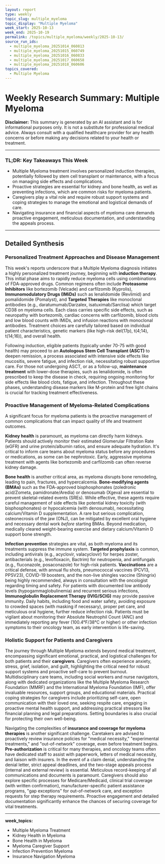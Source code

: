 ```yaml
---
layout: report
type: weekly
topic_slug: multiple_myeloma
topic_display: "Multiple Myeloma"
week_start: 2025-10-13
week_end: 2025-10-19
permalink: /topics/multiple_myeloma/weekly/2025-10-13/
source_run_ids:
  - multiple_myeloma_20251014_060813
  - multiple_myeloma_20251015_060749
  - multiple_myeloma_20251016_060833
  - multiple_myeloma_20251017_060658
  - multiple_myeloma_20251018_060606
topics_covered:
  - Multiple Myeloma
---
```


# Weekly Research Summary: Multiple Myeloma

**Disclaimer:** This summary is generated by an AI assistant and is for informational purposes only. It is not a substitute for professional medical advice. Always consult with a qualified healthcare provider for any health concerns or before making any decisions related to your health or treatment.

---

### **TL;DR: Key Takeaways This Week**

-   Multiple Myeloma treatment involves personalized induction therapies, potentially followed by stem cell transplant or maintenance, with a focus on managing side effects and complications.
-   Proactive strategies are essential for kidney and bone health, as well as preventing infections, which are common risks for myeloma patients.
-   Caregivers play a vital role and require robust support systems and coping strategies to manage the emotional and logistical demands of care.
-   Navigating insurance and financial aspects of myeloma care demands proactive engagement, meticulous documentation, and understanding the appeals process.

---

## Detailed Synthesis

### Personalized Treatment Approaches and Disease Management

This week's reports underscore that a Multiple Myeloma diagnosis initiates a highly personalized treatment journey, beginning with **induction therapy**. This initial phase aims to rapidly reduce myeloma cells using combinations of FDA-approved drugs. Common regimens often include **Proteasome Inhibitors** like bortezomib (Velcade) and carfilzomib (Kyprolis), **Immunomodulatory Drugs (IMiDs)** such as lenalidomide (Revlimid) and pomalidomide (Pomalyst), and **Targeted Therapies** like monoclonal antibodies (e.g., daratumumab/Darzalex, isatuximab/Sarclisa) which target CD38 on myeloma cells. Each class carries specific side effects, such as neuropathy with bortezomib, cardiac concerns with carfilzomib, blood clots and low blood counts with IMiDs, and infusion reactions with monoclonal antibodies. Treatment choices are carefully tailored based on individual patient characteristics, genetic markers (like high-risk del(17p), t(4;14), t(14;16)), and overall health.

Following induction, eligible patients (typically under 70-75 with good health) may proceed to an **Autologous Stem Cell Transplant (ASCT)** to deepen remission, a process associated with intensive side effects like mucositis, severe fatigue, and infection risk, necessitating robust supportive care. For those not undergoing ASCT, or as a follow-up, **maintenance treatment** with lower-dose therapies, such as lenalidomide, is often prescribed to keep the disease in check, requiring ongoing monitoring for side effects like blood clots, fatigue, and infection. Throughout these phases, understanding disease markers like M-protein and free light chains is crucial for tracking treatment effectiveness.

### Proactive Management of Myeloma-Related Complications

A significant focus for myeloma patients is the proactive management of common complications that can impact quality of life and treatment outcomes.

**Kidney health** is paramount, as myeloma can directly harm kidneys. Patients should actively monitor their estimated Glomerular Filtration Rate (eGFR) and urine protein/albumin ratios, and ensure adequate hydration. It's critical to inform care teams about myeloma status before any procedures or medications, as some can be nephrotoxic. Early, aggressive myeloma treatment with agents like bortezomib and carfilzomib can often reverse kidney damage.

**Bone health** is another critical area, as myeloma disrupts bone remodeling, leading to pain, fractures, and hypercalcemia. **Bone-modifying agents (BMAs)** such as the FDA-approved bisphosphonates (zoledronic acid/Zometa, pamidronate/Aredia) or denosumab (Xgeva) are essential to prevent skeletal-related events (SREs). While effective, these agents require careful management of side effects like potential kidney toxicity (with bisphosphonates) or hypocalcemia (with denosumab), necessitating calcium/Vitamin D supplementation. A rare but serious complication, osteonecrosis of the jaw (ONJ), can be mitigated by excellent oral hygiene and necessary dental work *before* starting BMAs. Beyond medication, medically cleared weight-bearing exercise and dietary calcium/Vitamin D support bone strength.

**Infection prevention** strategies are vital, as both myeloma and its treatments suppress the immune system. **Targeted prophylaxis** is common, including antivirals (e.g., acyclovir, valacyclovir) for herpes zoster, antibacterials (e.g., levofloxacin, Bactrim) for neutropenia, and antifungals (e.g., fluconazole, posaconazole) for high-risk patients. **Vaccinations** are a critical defense, with annual flu shots, pneumococcal vaccines (PCV13, PPSV23), COVID-19 boosters, and the non-live shingles vaccine (Shingrix) being highly recommended, always in consultation with the oncologist regarding timing and safety. For patients with documented low antibody levels (hypogammaglobulinemia) and recurrent serious infections, **Immunoglobulin Replacement Therapy (IVIG/SCIG)** may provide passive immunity. Daily habits, including food and water safety, avoiding exposure to crowded spaces (with masking if necessary), proper pet care, and meticulous oral hygiene, further reduce infection risk. Patients must be vigilant about monitoring their Absolute Neutrophil Count (ANC) and immediately reporting any fever (100.4°F/38°C or higher) or other infection symptoms to their oncology team, as early intervention is life-saving.

### Holistic Support for Patients and Caregivers

The journey through Multiple Myeloma extends beyond medical treatment, encompassing significant emotional, practical, and logistical challenges for both patients and their **caregivers**. Caregivers often experience anxiety, stress, grief, isolation, and guilt, highlighting the critical need for robust support systems and proactive self-care to prevent burnout. Multidisciplinary care teams, including social workers and nurse navigators, along with dedicated organizations like the Multiple Myeloma Research Foundation (MMRF) and the International Myeloma Foundation (IMF), offer invaluable resources, support groups, and educational materials. Practical coping strategies for caregivers include prioritizing self-care, open communication with their loved one, seeking respite care, engaging in proactive mental health support, and addressing practical stressors like financial planning and legal preparations. Setting boundaries is also crucial for protecting their own well-being.

Navigating the complexities of **insurance and coverage for myeloma therapies** is another significant challenge. Caretakers are advised to proactively review insurance policies for "medical necessity," "experimental treatments," and "out-of-network" coverage, even before treatment begins. **Pre-authorization** is critical for many therapies, and oncology teams often have dedicated staff to assist with paperwork, letters of medical necessity, and liaison with insurers. In the event of a claim denial, understanding the denial letter, strict appeal deadlines, and the two-stage appeals process (internal and external review) is essential. Meticulous record-keeping of all communications and documents is paramount. Caregivers should also explore specific processes for Medicare/Medicaid, clinical trial coverage (with written confirmation), manufacturer-specific patient assistance programs, "gap exceptions" for out-of-network care, and exception requests for step therapy requirements. Proactive engagement and detailed documentation significantly enhance the chances of securing coverage for vital treatments.

---
**week_topics:**
- Multiple Myeloma Treatment
- Kidney Health in Myeloma
- Bone Health in Myeloma
- Myeloma Caregiver Support
- Infection Prevention Myeloma
- Insurance Navigation Myeloma
